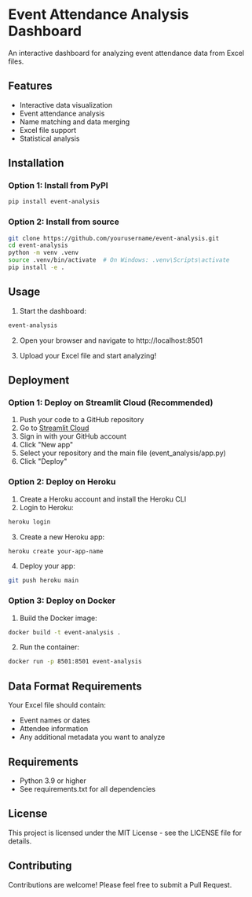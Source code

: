 # Event Attendance Analysis Dashboard

An interactive dashboard for analyzing event attendance data from Excel files.

## Features

- Interactive data visualization
- Event attendance analysis
- Name matching and data merging
- Excel file support
- Statistical analysis

## Installation

### Option 1: Install from PyPI
```bash
pip install event-analysis
```

### Option 2: Install from source
```bash
git clone https://github.com/yourusername/event-analysis.git
cd event-analysis
python -m venv .venv
source .venv/bin/activate  # On Windows: .venv\Scripts\activate
pip install -e .
```

## Usage

1. Start the dashboard:
```bash
event-analysis
```

2. Open your browser and navigate to http://localhost:8501

3. Upload your Excel file and start analyzing!

## Deployment

### Option 1: Deploy on Streamlit Cloud (Recommended)

1. Push your code to a GitHub repository
2. Go to [Streamlit Cloud](https://share.streamlit.io/)
3. Sign in with your GitHub account
4. Click "New app"
5. Select your repository and the main file (event_analysis/app.py)
6. Click "Deploy"

### Option 2: Deploy on Heroku

1. Create a Heroku account and install the Heroku CLI
2. Login to Heroku:
```bash
heroku login
```

3. Create a new Heroku app:
```bash
heroku create your-app-name
```

4. Deploy your app:
```bash
git push heroku main
```

### Option 3: Deploy on Docker

1. Build the Docker image:
```bash
docker build -t event-analysis .
```

2. Run the container:
```bash
docker run -p 8501:8501 event-analysis
```

## Data Format Requirements

Your Excel file should contain:
- Event names or dates
- Attendee information
- Any additional metadata you want to analyze

## Requirements

- Python 3.9 or higher
- See requirements.txt for all dependencies

## License

This project is licensed under the MIT License - see the LICENSE file for details.

## Contributing

Contributions are welcome! Please feel free to submit a Pull Request. 